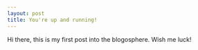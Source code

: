 ```yaml
---
layout: post
title: You're up and running!
---
```


Hi there, this is my first post into the blogosphere.
Wish me luck!
